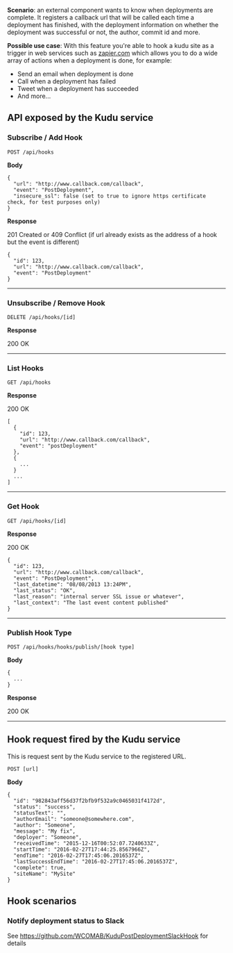 **Scenario**: an external component wants to know when deployments are complete. It registers a callback url that will be called each time a deployment has finished, with the deployment information on whether the deployment was successful or not, the author, commit id and more.

**Possible use case**: With this feature you're able to hook a kudu site as a trigger in web services such as [zapier.com](https://zapier.com) which allows you to do a wide array of actions when a deployment is done, for example:
- Send an email when deployment is done
- Call when a deployment has failed
- Tweet when a deployment has succeeded
- And more...

## API exposed by the Kudu service ##

### Subscribe / Add Hook ###

    POST /api/hooks

**Body**

```
{
  "url": "http://www.callback.com/callback",
  "event": "PostDeployment",
  "insecure_ssl": false (set to true to ignore https certificate check, for test purposes only)
}
```

**Response**

201 Created or 409 Conflict (if url already exists as the address of a hook but the event is different)

```
{
  "id": 123,
  "url": "http://www.callback.com/callback",
  "event": "PostDeployment"
}
```

***

### Unsubscribe / Remove Hook ###

    DELETE /api/hooks/[id]

**Response**

200 OK

***

### List Hooks ###

    GET /api/hooks

**Response**

200 OK

```
[
  {
    "id": 123,
    "url": "http://www.callback.com/callback",
    "event": "postDeployment"
  },
  {
    ...
  }
  ...
]
```

***

### Get Hook ###

    GET /api/hooks/[id]

**Response**

200 OK

```
{
  "id": 123,
  "url": "http://www.callback.com/callback",
  "event": "PostDeployment",
  "last_datetime": "08/08/2013 13:24PM",
  "last_status": "OK",
  "last_reason": "internal server SSL issue or whatever",
  "last_context": "The last event content published"
}
```

***

### Publish Hook Type ###

    POST /api/hooks/hooks/publish/[hook type]

**Body**

```
{
  ...
}
```

**Response**

200 OK


***

## Hook request fired by the Kudu service ##

This is request sent by the Kudu service to the registered URL.

    POST [url]

**Body**

```
{
  "id": "982843aff56d37f2bfb9f532a9c0465031f4172d",
  "status": "success",
  "statusText": "",
  "authorEmail": "someone@somewhere.com",
  "author": "Someone",
  "message": "My fix",
  "deployer": "Someone",
  "receivedTime": "2015-12-16T00:52:07.7240633Z",
  "startTime": "2016-02-27T17:44:25.8567966Z",
  "endTime": "2016-02-27T17:45:06.2016537Z",
  "lastSuccessEndTime": "2016-02-27T17:45:06.2016537Z",
  "complete": true,
  "siteName": "MySite"
}
```

## Hook scenarios

### Notify deployment status to Slack

See https://github.com/WCOMAB/KuduPostDeploymentSlackHook for details